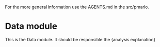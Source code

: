For the more general information use the AGENTS.md in the src/pmarlo.

# Data module
This is the Data module. It should be responsible the {analysis explanation}
